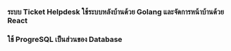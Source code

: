 ### ระบบ Ticket Helpdesk ใช้ระบบหลังบ้านด้วย Golang และจัดการหน้าบ้านด้วย React
### ใช้ ProgreSQL เป็นส่วนของ Database
